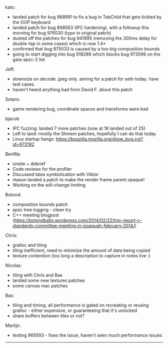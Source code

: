 kats:
* landed patch for bug 968991 to fix a bug in TabChild that gets tickled by the OOP keyboard
* landed patch for bug 898563 (IPC hardening), with a followup this morning for bug 976030 (typo in original patch)
* dusted off the patches for bug 941995 (removing the 300ms delay for double-tap in some cases) which is now 1.4+
* confirmed that bug 975033 is caused by a too-big composition bounds
* going to start digging into bug 918288 which blocks bug 973096 on the gaia-apzc-2 list

Jeff:
* downsize on decode.  jpeg only.  aiming for a patch for seth today.  have test cases.
* haven't heard anything bad from David F. about this patch

Sotaro:
* game rendering bug, coordinate spaces and transforms were bad

bjacob
* IPC fuzzing: landed 7 more patches (now at 18 landed out of 25)
* Left to land: mostly the Shmem patches, hopefully I can do that today
* Linux startup hangs: https://bugzilla.mozilla.org/show_bug.cgi?id=973192

BenWa:
* onsite + debrief
* Code reviews for the profiler
* Discussed talos symbolication with Viktor
* mason landed a patch to make the render frame parent opaque!
* Working on the will-change limiting

Botond:
* composition bounds patch
* apzc tree logging - clean try
* C++ meeting blogpost (https://botondballo.wordpress.com/2014/02/22/trip-report-c-standards-committee-meeting-in-issaquah-february-2014/)

Chris:
* gralloc and tiling
* tiling inefficient, need to minimize the amount of data being copied
* texture contention (too long a description to capture in notes live :)

Nicolas:
* tiling with Chris and Bas
* landed some new textures patches
* some canvas mac patches

Bas:
* tiling and timing; all performance is gated on recreating or reusing gralloc - either expensive, or guaranteeing that it's unlocked
* share buffers between tiles or not?

Martijn:
* testing 965593 - fixes the issue, haven't seen much performance issues

________________


